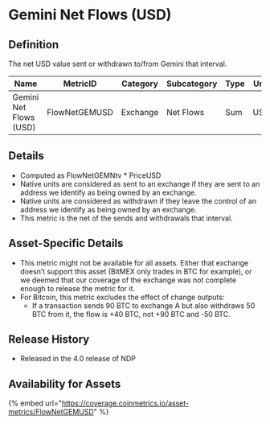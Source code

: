 # Gemini Net Flows (USD)

## Definition

The net USD value sent or withdrawn to/from Gemini that interval.

| Name                   | MetricID      | Category | Subcategory | Type | Unit | Interval |
| ---------------------- | ------------- | -------- | ----------- | ---- | ---- | -------- |
| Gemini Net Flows (USD) | FlowNetGEMUSD | Exchange | Net Flows   | Sum  | USD  | 1 day    |

## Details

* Computed as FlowNetGEMNtv \* PriceUSD
* Native units are considered as sent to an exchange if they are sent to an address we identify as being owned by an exchange.
* Native units are considered as withdrawn if they leave the control of an address we identify as being owned by an exchange.
* This metric is the net of the sends and withdrawals that interval.

## Asset-Specific Details

* This metric might not be available for all assets. Either that exchange doesn’t support this asset (BitMEX only trades in BTC for example), or we deemed that our coverage of the exchange was not complete enough to release the metric for it.
* For Bitcoin, this metric excludes the effect of change outputs:
  * If a transaction sends 90 BTC to exchange A but also withdraws 50 BTC from it, the flow is +40 BTC, not +90 BTC and -50 BTC.

## Release History

* Released in the 4.0 release of NDP

## Availability for Assets

{% embed url="https://coverage.coinmetrics.io/asset-metrics/FlowNetGEMUSD" %}
